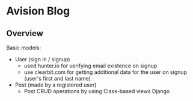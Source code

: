 # Avision Blog

## Overview
Basic models:<br />
- User (sign in / signup)<br />
    - used hunter.io for verifying email existence on signup
    - use clearbit.com for getting additional data for the user on signup (user's first and last name)
- Post (made by a registered user)<br />
    - Post CRUD operations by using Class-based views Django
